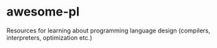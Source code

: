 # awesome-pl
Resources for learning about programming language design (compilers, interpreters, optimization etc.)
